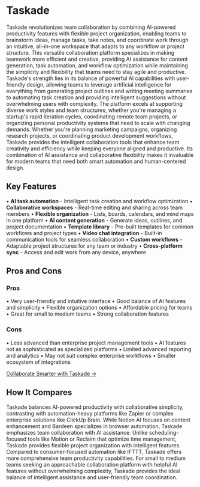 # Taskade

Taskade revolutionizes team collaboration by combining AI-powered productivity features with flexible project organization, enabling teams to brainstorm ideas, manage tasks, take notes, and coordinate work through an intuitive, all-in-one workspace that adapts to any workflow or project structure. This versatile collaboration platform specializes in making teamwork more efficient and creative, providing AI assistance for content generation, task automation, and workflow optimization while maintaining the simplicity and flexibility that teams need to stay agile and productive. Taskade's strength lies in its balance of powerful AI capabilities with user-friendly design, allowing teams to leverage artificial intelligence for everything from generating project outlines and writing meeting summaries to automating task creation and providing intelligent suggestions without overwhelming users with complexity. The platform excels at supporting diverse work styles and team structures, whether you're managing a startup's rapid iteration cycles, coordinating remote team projects, or organizing personal productivity systems that need to scale with changing demands. Whether you're planning marketing campaigns, organizing research projects, or coordinating product development workflows, Taskade provides the intelligent collaboration tools that enhance team creativity and efficiency while keeping everyone aligned and productive. Its combination of AI assistance and collaborative flexibility makes it invaluable for modern teams that need both smart automation and human-centered design.

## Key Features

• **AI task automation** - Intelligent task creation and workflow optimization
• **Collaborative workspaces** - Real-time editing and sharing across team members
• **Flexible organization** - Lists, boards, calendars, and mind maps in one platform
• **AI content generation** - Generate ideas, outlines, and project documentation
• **Template library** - Pre-built templates for common workflows and project types
• **Video chat integration** - Built-in communication tools for seamless collaboration
• **Custom workflows** - Adaptable project structures for any team or industry
• **Cross-platform sync** - Access and edit work from any device, anywhere

## Pros and Cons

### Pros
• Very user-friendly and intuitive interface
• Good balance of AI features and simplicity
• Flexible organization options
• Affordable pricing for teams
• Great for small to medium teams
• Strong collaboration features

### Cons
• Less advanced than enterprise project management tools
• AI features not as sophisticated as specialized platforms
• Limited advanced reporting and analytics
• May not suit complex enterprise workflows
• Smaller ecosystem of integrations

[Collaborate Smarter with Taskade →](https://www.taskade.com)

## How It Compares

Taskade balances AI-powered productivity with collaborative simplicity, contrasting with automation-heavy platforms like Zapier or complex enterprise solutions like ClickUp Brain. While Notion AI focuses on content enhancement and Bardeen specializes in browser automation, Taskade emphasizes team collaboration with AI assistance. Unlike scheduling-focused tools like Motion or Reclaim that optimize time management, Taskade provides flexible project organization with intelligent features. Compared to consumer-focused automation like IFTTT, Taskade offers more comprehensive team productivity capabilities. For small to medium teams seeking an approachable collaboration platform with helpful AI features without overwhelming complexity, Taskade provides the ideal balance of intelligent assistance and user-friendly team coordination.